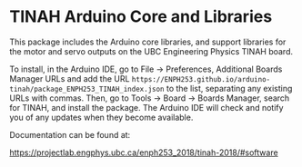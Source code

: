 # TINAH Arduino Core and Libraries

This package includes the Arduino core libraries, and support libraries for the motor and servo outputs on the UBC Engineering Physics TINAH board.

To install, in the Arduino IDE, go to File → Preferences, Additional Boards Manager 
URLs and 
add the URL `https://ENPH253.github.io/arduino-tinah/package_ENPH253_TINAH_index.json` to the list, separating any existing URLs with commas. Then, go to Tools → Board → Boards Manager, search for TINAH, and install the package. The Arduino IDE will check and notify you of any updates when they become available.

Documentation can be found at:

https://projectlab.engphys.ubc.ca/enph253_2018/tinah-2018/#software
